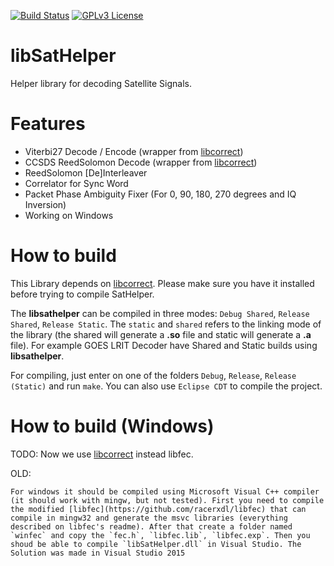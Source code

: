 [![Build Status](https://api.travis-ci.org/opensatelliteproject/libsathelper.svg?branch=master)](https://travis-ci.org/opensatelliteproject/libsathelper) [![GPLv3 License](http://img.shields.io/badge/license-GPLv3-brightgreen.svg)](https://tldrlegal.com/license/gnu-general-public-license-v3-\(gpl-3\))


libSatHelper
==================

Helper library for decoding Satellite Signals.

Features
=========

*   Viterbi27 Decode / Encode (wrapper from [libcorrect](https://github.com/quiet/libcorrect))
*   CCSDS ReedSolomon Decode (wrapper from [libcorrect](https://github.com/quiet/libcorrect))
*   ReedSolomon [De]Interleaver
*   Correlator for Sync Word
*   Packet Phase Ambiguity Fixer (For 0, 90, 180, 270 degrees and IQ Inversion)
* Working on Windows

How to build
============

This Library depends on [libcorrect](https://github.com/quiet/libcorrect). Please make sure you have it installed before trying to compile SatHelper.

The **libsathelper** can be compiled in three modes: `Debug Shared`, `Release Shared`, `Release Static`. The `static` and `shared` refers to the linking mode of the library (the shared will generate a **.so** file and static will generate a **.a** file). For example GOES LRIT Decoder have Shared and Static builds using **libsathelper**.

For compiling, just enter on one of the folders `Debug`, `Release`, `Release (Static)` and run `make`. You can also use `Eclipse CDT` to compile the project.

How to build (Windows)
======================

TODO: Now we use [libcorrect](https://github.com/quiet/libcorrect) instead libfec.

OLD:

```
For windows it should be compiled using Microsoft Visual C++ compiler (it should work with mingw, but not tested). First you need to compile the modified [libfec](https://github.com/racerxdl/libfec) that can compile in mingw32 and generate the msvc libraries (everything described on libfec's readme). After that create a folder named `winfec` and copy the `fec.h`, `libfec.lib`, `libfec.exp`. Then you shoud be able to compile `libSatHelper.dll` in Visual Studio. The Solution was made in Visual Studio 2015
```
